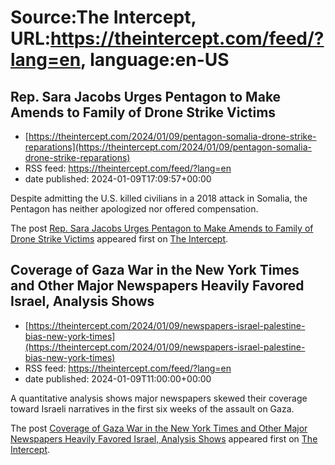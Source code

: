 # Source:The Intercept, URL:https://theintercept.com/feed/?lang=en, language:en-US

## Rep. Sara Jacobs Urges Pentagon to Make Amends to Family of Drone Strike Victims
 - [https://theintercept.com/2024/01/09/pentagon-somalia-drone-strike-reparations](https://theintercept.com/2024/01/09/pentagon-somalia-drone-strike-reparations)
 - RSS feed: https://theintercept.com/feed/?lang=en
 - date published: 2024-01-09T17:09:57+00:00

<p>Despite admitting the U.S. killed civilians in a 2018 attack in Somalia, the Pentagon has neither apologized nor offered compensation.</p>
<p>The post <a href="https://theintercept.com/2024/01/09/pentagon-somalia-drone-strike-reparations/">Rep. Sara Jacobs Urges Pentagon to Make Amends to Family of Drone Strike Victims</a> appeared first on <a href="https://theintercept.com">The Intercept</a>.</p>

## Coverage of Gaza War in the New York Times and Other Major Newspapers Heavily Favored Israel, Analysis Shows
 - [https://theintercept.com/2024/01/09/newspapers-israel-palestine-bias-new-york-times](https://theintercept.com/2024/01/09/newspapers-israel-palestine-bias-new-york-times)
 - RSS feed: https://theintercept.com/feed/?lang=en
 - date published: 2024-01-09T11:00:00+00:00

<p>A quantitative analysis shows major newspapers skewed their coverage toward Israeli narratives in the first six weeks of the assault on Gaza.</p>
<p>The post <a href="https://theintercept.com/2024/01/09/newspapers-israel-palestine-bias-new-york-times/">Coverage of Gaza War in the New York Times and Other Major Newspapers Heavily Favored Israel, Analysis Shows</a> appeared first on <a href="https://theintercept.com">The Intercept</a>.</p>


